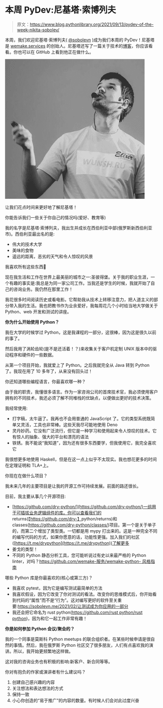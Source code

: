 # 本周 PyDev:尼基塔·索博列夫

> 原文：<https://www.blog.pythonlibrary.org/2021/09/13/pydev-of-the-week-nikita-sobolev/>

本周，我们欢迎尼基塔·索博列夫( [@sobolevn](https://twitter.com/sobolevn) )成为我们本周的 PyDev！尼基塔是 [wemake.services](https://wemake.services/) 的创始人。尼基塔还写了一篇关于技术的[博客](https://sobolevn.me/)，你应该看看。你也可以在 GitHub 上看到他正在做什么。

![Nikita Sobolev](img/f71ba3890ed7f725aee3c39b05187c91.png)

让我们花点时间来更好地了解尼基塔！

你能告诉我们一些关于你自己的情况吗(爱好、教育等)

我的名字是尼基塔·索博列夫，我出生并成长在西伯利亚中部(俄罗斯新西伯利亚市)。西伯利亚最出名的是:

*   伟大的技术大学
*   美味的食物
*   遥远的距离，恶劣的天气和令人惊叹的风景

我喜欢所有这些东西🙂

现在我生活和工作在世界上最美丽的城市之一:圣彼得堡。关于我的职业生涯，一个有趣的事实是:我总是为同一家公司工作。当我还是学生的时候，我就开始了自己的咨询业务。我仍然在那里工作！

我花很多时间阅读历史或看电影。它帮助我从技术上转移注意力，把人道主义的部分带入我的生活。我也把教书作为业余爱好，我每周花几个小时给当地大学做关于 Python、web 开发和测试的讲座。

**你为什么开始使用 Python？**

我在大学的时候学过 Python，这是我课程的一部分，这很棒，因为这是很久以前的事了。

然后我用了涡轮齿轮(是不是还活着！？)来收集关于客户机定制 UNIX 版本中的驱动程序和硬件的一些数据。

从第一个项目开始，我就爱上了 Python。之后我就完全从 Java 转到 Python 了。我现在用了 10 多年了，从来没有回头过！

你还知道哪些编程语言，你最喜欢哪一种？

由于我的职责，我懂很多语言。作为一家咨询公司的首席技术官，我必须使用客户拥有的不同技术，我还必须了解不同堆栈的优缺点，以便做出更好的技术决策。

我经常使用:

*   打字稿，太牛逼了。我再也不会用普通的 JavaScript 了。它的类型系统既简单又灵活，工具也非常棒。这些天我尽可能地使用 Deno
*   灵丹妙药。它没有广泛流行，但它是一种学习和使用起来令人惊叹的技术。它有惊人的抽象、强大的平台和漂亮的语法
*   铁锈。我不能说“我知道”，因为还有很多东西要学，但我使用它，我完全喜欢它

我很想更多地使用 Haskell，但是在这一点上似乎不太现实。我也想花更多的时间在定理证明和 TLA+上。

你现在在做什么项目？

我未来几年的主要项目是让我的开源工作可持续发展。前面的路还很长。

目前，我主要从事几个开源项目:

*   [https://github.com/dry-python/](https://github.com/dry-python/)一组用于可插拔业务逻辑组件的库。你可以查看我们的 returns(【https://github.com/dry-】<wbr>python/returns)和 classes([https://github.com/dry-<wbr>python/classes/](https://github.com/dry-python/classes/))项目。第一个是关于单子的，而第二个增加了类型类。一切都是用 mypy 打出来的。这是一种完全不同的编写代码的方式，如果你愿意的话，功能性更强。加入我们的社区([https://t.me/drypython](https://t.me/drypython))了解更多
*   姜戈的类型！
*   不同的 Python 静态分析工具，您可能听说过有史以来最严格的 Python linter，对吗？[https://github.com/wemake-<wbr>服务/wemake-python- <wbr>风格指南](https://github.com/wemake-services/wemake-python-styleguide)

哪些 Python 库是你最喜欢的(核心或第三方)？

*   我喜欢 pytest，因为它是编写测试最简单的方法
*   我喜欢假设，因为它改变了你对测试的看法。改变你的思维模式后，你开始看到代码的“属性”而不是“行为”。这对编写更好的软件至关重要:[https://sobolevn.me/2021/02/<wbr>让测试成为你应用的一部分](https://sobolevn.me/2021/02/make-tests-a-part-of-your-app)
*   我还会把它命名为 rust python([https://github.com/<wbr>rust python/rust python](https://github.com/RustPython/RustPython))，因为和它一起工作非常有趣！

**你是如何参加 Python 会议/聚会的？**

我的一个同事是莫斯科 Python meetups 的联合组织者。在某些时候申请是很自然的事情。然后，我在俄罗斯 Python 社区交了很多朋友，人们有点喜欢我的演讲。所以，我开始更频繁地这样做。

这对我的咨询业务也有积极的影响:新客户、新合同等等。

你对有抱负的作家或演讲者有什么建议吗？

1.  创建自己感兴趣的内容
2.  关注想法和表达想法的方式
3.  保持一致
4.  小心你创造的“易于推广”的内容的数量。有时候人们会对此过度兴奋